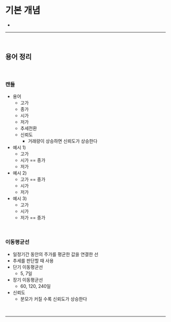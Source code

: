 # 기본 개념
> 
* 

<hr>
<br>

## 용어 정리
#### 

<br>

### 캔들
* 용어
  * 고가
  * 종가
  * 시가
  * 저가
  * 추세전환
  * 신뢰도
    * 거래량이 상승하면 신뢰도가 상승한다
* 예시 1)
  * 고가
  * 시가 == 종가
  * 저가
* 예시 2)
  * 고가 == 종가
  * 시가
  * 저가
* 예시 3)
  * 고가 
  * 시가
  * 저가 == 종가

<br>

### 이동평균선
* 일정기간 동안의 주가를 평균한 값을 연결한 선
* 추세를 판단할 때 사용
* 단기 이동평균선
  * 5, 7일
* 장기 이동평균선
  * 60, 120, 240일
* 신뢰도
  * 분모가 커질 수록 신뢰도가 상승한다

<br>
<hr>
<br>

